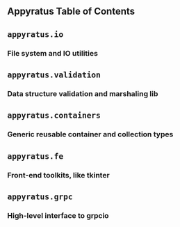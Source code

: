 Appyratus Table of Contents
---------------------------------

## `appyratus.io`
### File system and IO utilities

## `appyratus.validation`
### Data structure validation and marshaling lib

## `appyratus.containers`
### Generic reusable container and collection types

## `appyratus.fe`
### Front-end toolkits, like tkinter

## `appyratus.grpc`
### High-level interface to grpcio
